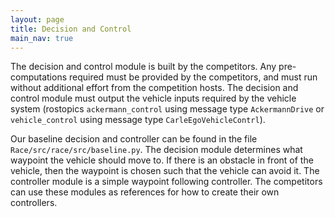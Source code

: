 ```yaml
---
layout: page
title: Decision and Control
main_nav: true
---
```

The decision and control module is built by the competitors. Any pre-computations required must be provided by the competitors, and must run without additional effort from the competition hosts. The decision and control module must output the vehicle inputs required by the vehicle system (rostopics `ackermann_control` using message type `AckermannDrive` or `vehicle_control` using message type `CarleEgoVehicleContrl`).

Our baseline decision and controller can be found in the file `Race/src/race/src/baseline.py`. 
The decision module determines what waypoint the vehicle should move to. If there is an obstacle in front of the vehicle, then the waypoint is chosen such that the vehicle can avoid it.
The controller module is a simple waypoint following controller. The competitors can use these modules as references for how to create their own controllers.
